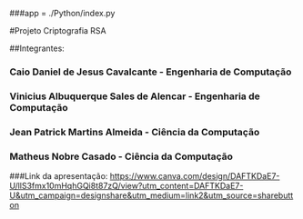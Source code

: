 ###app = ./Python/index.py

#Projeto Criptografia RSA

##Integrantes: 

###  Caio Daniel de Jesus Cavalcante - Engenharia de Computação
###  Vinicius Albuquerque Sales de Alencar - Engenharia de Computação
###  Jean Patrick Martins Almeida - Ciência da Computação
###  Matheus Nobre Casado - Ciência da Computação
  
###Link da apresentação: https://www.canva.com/design/DAFTKDaE7-U/llS3fmx10mHqhGQi8t87zQ/view?utm_content=DAFTKDaE7-U&utm_campaign=designshare&utm_medium=link2&utm_source=sharebutton
